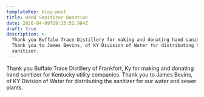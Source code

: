 ```yaml
---
templateKey: blog-post
title: Hand Sanitizer Donation
date: 2020-04-09T19:15:52.984Z
draft: true
description: >-
  Thank you Buffalo Trace Distillery for making and donating hand sanitizer.
  Thank you to James Bevins, of KY Division of Water for distributing the
  sanitizer.
---
```

Thank you Buffalo Trace Distillery of Frankfort, Ky for making and donating hand sanitizer for Kentucky utility companies. Thank you to James Bevins, of KY Division of Water for distributing the sanitizer for our water and sewer plants.
